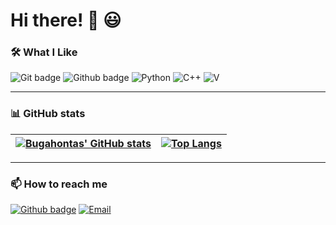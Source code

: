 # Hi there! 👋 😃

### 🛠 What I Like

![Git badge](https://img.shields.io/badge/GIT-F05032?style=for-the-badge&logo=git&logoColor=white) ![Github badge](https://img.shields.io/badge/GitHub-100000?style=for-the-badge&logo=github&logoColor=white) ![Python](https://img.shields.io/badge/Python-2980B9?style=for-the-badge&logo=python&logoColor=white) ![C++](https://img.shields.io/badge/C++-26619C?style=for-the-badge&logo=c%2B%2B&logoColor=white) ![V](https://img.shields.io/badge/V-34495E?style=for-the-badge&logo=v&logoColor=white)

---

### 📊 GitHub stats


[![Bugahontas' GitHub stats](https://github-readme-stats.vercel.app/api?username=qlqldldh&show_icons=true&theme=dark&text_color=fff&border_color=79ff97&hide_title=true)](https://github.com/qlqldldh) | [![Top Langs](https://github-readme-stats.vercel.app/api/top-langs/?username=qlqldldh&theme=dark&text_color=fff&border_color=79ff97&layout=compact)](https://github.com/qlqldldh) 
| ----------- | ------------ |

---

### 📫 How to reach me

[![Github badge](https://img.shields.io/badge/qlqldldh-100000?style=for-the-badge&logo=github&logoColor=white)](https://github.com/qlqldldh) [![Email](https://img.shields.io/badge/qlqldldh@naver.com-27AE60?style=for-the-badge&logo=naver&logoColor=white)](mailto:qlqldldh@naver.com)

